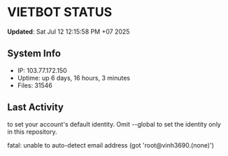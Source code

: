 # VIETBOT STATUS
**Updated**: Sat Jul 12 12:15:58 PM +07 2025

## System Info
- IP: 103.77.172.150
- Uptime: up 6 days, 16 hours, 3 minutes
- Files: 31546

## Last Activity

to set your account's default identity.
Omit --global to set the identity only in this repository.

fatal: unable to auto-detect email address (got 'root@vinh3690.(none)')

